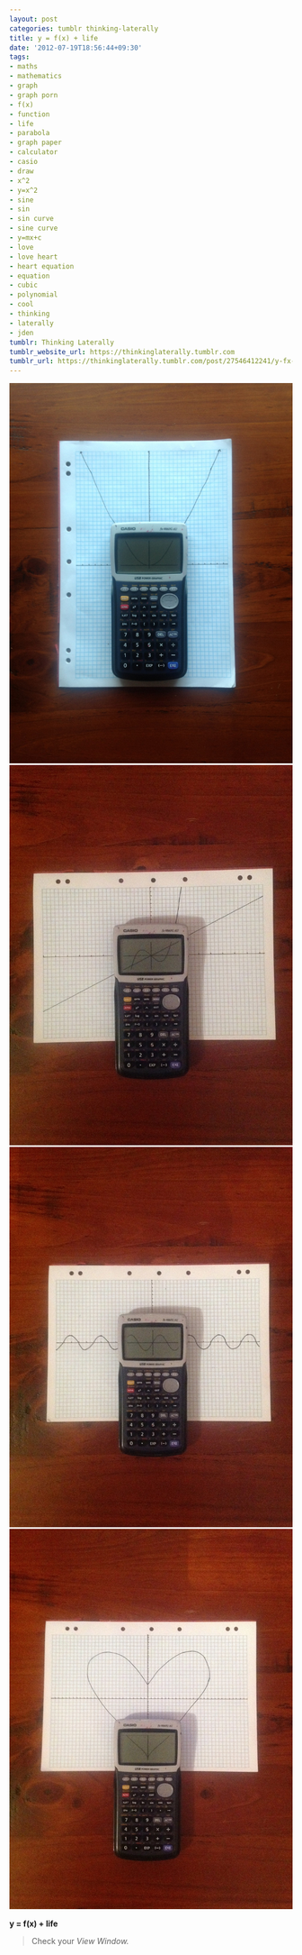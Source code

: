 ```yaml
---
layout: post
categories: tumblr thinking-laterally
title: y = f(x) + life
date: '2012-07-19T18:56:44+09:30'
tags:
- maths
- mathematics
- graph
- graph porn
- f(x)
- function
- life
- parabola
- graph paper
- calculator
- casio
- draw
- x^2
- y=x^2
- sine
- sin
- sin curve
- sine curve
- y=mx+c
- love
- love heart
- heart equation
- equation
- cubic
- polynomial
- cool
- thinking
- laterally
- jden
tumblr: Thinking Laterally
tumblr_website_url: https://thinkinglaterally.tumblr.com
tumblr_url: https://thinkinglaterally.tumblr.com/post/27546412241/y-fx-life-check-your-view-window
---
```

 ![](/content/images/tumblr/thinking-laterally/tumblr_m7ei8l3UwP1qh9he3o1_1280.jpg)  
 ![](/content/images/tumblr/thinking-laterally/tumblr_m7ei8l3UwP1qh9he3o2_1280.jpg)  
 ![](/content/images/tumblr/thinking-laterally/tumblr_m7ei8l3UwP1qh9he3o3_1280.jpg)  
 ![](/content/images/tumblr/thinking-laterally/tumblr_m7ei8l3UwP1qh9he3o4_1280.jpg)  
  

**y = f(x) + life**

> Check your _View Window._

